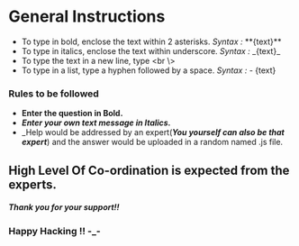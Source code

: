 # General Instructions <br />
- To type in bold, enclose the text within 2 asterisks. _Syntax :_    \*\*{text}\*\*
- To type in italics, enclose the text within underscore. _Syntax :_    \_{text}\_
- To type the text in a new line, type <br \\>
- To type in a list, type a hyphen followed by a space. _Syntax :_    \- {text}

### Rules to be followed
- **Enter the question in Bold.**
- ***Enter your own text message in Italics.***
- _Help would be addressed by an expert(***You yourself can also be that expert***) and the answer would be uploaded in a random named .js file.

## High Level Of Co-ordination is expected from the experts.
##### Thank you for your support!!
### Happy Hacking !! -_-
